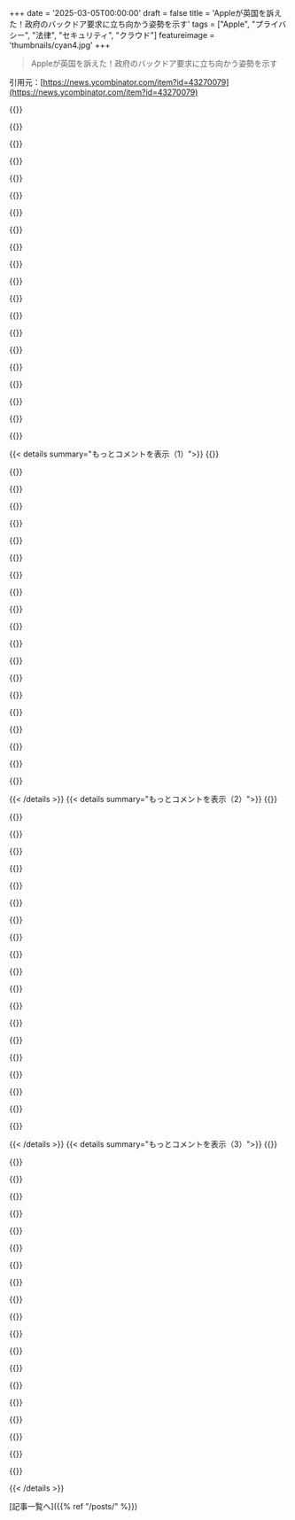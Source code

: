 +++
date = '2025-03-05T00:00:00'
draft = false
title = 'Appleが英国を訴えた！政府のバックドア要求に立ち向かう姿勢を示す'
tags = ["Apple", "プライバシー", "法律", "セキュリティ", "クラウド"]
featureimage = 'thumbnails/cyan4.jpg'
+++

> Appleが英国を訴えた！政府のバックドア要求に立ち向かう姿勢を示す

引用元：[https://news.ycombinator.com/item?id=43270079](https://news.ycombinator.com/item?id=43270079)

{{<matomeQuote body="バックドアがあると、’いい人’しか使わないなんてことはあり得ない。虐待の招待状だよ。" userName="HexPhantom" createdAt="2025-03-06T08:34:44" color="#ff5733">}}

{{<matomeQuote body="パンデミックのとき、ドイツのレストランで顧客の情報が追跡されてたけど、結局その情報が他の目的に使われることが多い。良い人たちでもね。" userName="Cu3PO42" createdAt="2025-03-06T09:12:54" color="#38d3d3">}}

{{<matomeQuote body="データは最初から集めないのが一番いい。リスク管理で言えば、危険を取り除くのが最優先だよ。" userName="HPsquared" createdAt="2025-03-06T09:19:26" color="#38d3d3">}}

{{<matomeQuote body="話がそれたけど、これに関して面白い情報源知ってる？" userName="moring" createdAt="2025-03-06T09:51:25" color="">}}

{{<matomeQuote body="いいOSHAのドキュメントがあるよ：<br>https://www.osha.gov/sites/default/files/Hierarchy_of_Contro...<br>ローカルに保存しといた方がいい。" userName="3D30497420" createdAt="2025-03-06T16:42:21" color="">}}

{{<matomeQuote body="情報の取り扱いの仕方を知ることも危険だね。誰かがそれをなくして効率を上げてくれたらいいけど。" userName="Y_Y" createdAt="2025-03-06T17:32:49" color="">}}

{{<matomeQuote body="そんな天才が電気自動車を作って、停電の時に後ろから出られないなんてことが起きるのかよ？" userName="DrillShopper" createdAt="2025-03-06T19:45:36" color="">}}

{{<matomeQuote body="自分の好きなAI検索エンジンでこういう質問したら、いくつかの有用な情報源が見つかったよ：<br>https://en.wikipedia.org/wiki/Hierarchy_of_hazard_controls<br>https://en.wikipedia.org/wiki/Data_minimization" userName="sitkack" createdAt="2025-03-06T16:57:51" color="#ff5733">}}

{{<matomeQuote body="お前、LLM使って’hierarchy of hazard controls’をググれって教えてもらったんか？本当に革命的な技術だな！" userName="andrepd" createdAt="2025-03-06T17:32:26" color="">}}

{{<matomeQuote body="知らないことは分からないってことだね。わかりやすく言うと、自分の知らないことに気づけたから助かった。検索エンジンのおかげだよ。" userName="sitkack" createdAt="2025-03-06T17:56:21" color="">}}

{{<matomeQuote body="パンデミック中に一度だけ行ったレストランの情報が、Covid追跡用に使われて広告の連絡が来た話、マジでひどいよね。" userName="calmoo" createdAt="2025-03-06T12:12:58" color="">}}

{{<matomeQuote body="アメリカに一度だけ行ったとき、E-ZPassの長距離移動では一度しか使ってないけど、なぜか１年間も“E-ZPassの支払い待ち”詐欺が来たよ。" userName="bayindirh" createdAt="2025-03-06T13:46:41" color="">}}

{{<matomeQuote body="詐欺師のターゲット精度を過信しすぎじゃない？彼らは数を当たるゲームで、E-ZPass使った人間全員に迷惑メールを送るんだよね。" userName="gruez" createdAt="2025-03-06T15:34:23" color="">}}

{{<matomeQuote body="仕事でよく旅するけど、訪れた国から言語のスパムが届くのは確かだよ。E-ZPassのスパムもアメリカから帰った後に始まったし。" userName="bayindirh" createdAt="2025-03-06T18:42:23" color="#ff5733">}}

{{<matomeQuote body="スパムは航空会社やホテルから漏れた可能性が高いよ。データブローカーがそんなことできるとは思えない。" userName="gruez" createdAt="2025-03-06T19:05:58" color="#38d3d3">}}

{{<matomeQuote body="ホテルに出したメールアドレスには迷惑メールが来ないのに、別の個人用アドレスには来るんだよね。スパムは全般的なものだし。" userName="bayindirh" createdAt="2025-03-06T19:10:46" color="">}}

{{<matomeQuote body="その繋がりはどう思う？アプリの会社がデータを売ったのが原因かもな。" userName="c0wb0yc0d3r" createdAt="2025-03-06T14:14:48" color="">}}

{{<matomeQuote body="自分の買い物データと位置情報から繋がったくさい。どのアプリが関係してるかは分からないけど。" userName="bayindirh" createdAt="2025-03-06T14:27:22" color="">}}

{{<matomeQuote body="内部からの漏洩ってこともあるかも？" userName="ctrlp" createdAt="2025-03-06T17:26:53" color="">}}

{{<matomeQuote body="一度信頼が崩れると、再構築はほぼ無理だよね。" userName="HexPhantom" createdAt="2025-03-09T08:25:17" color="#ff5733">}}

{{< details summary="もっとコメントを表示（1）">}}
{{<matomeQuote body="ドイツのレストランが顧客情報を追跡するのは皮肉だよね。自分たちはプライバシーを大切にしてるって胸を張ってるのに。その後訴訟になって負けたけど、罰は軽かった。公務員ってルールを破っても解雇されないから、仕事を適当にするんだよね。" userName="FirmwareBurner" createdAt="2025-03-06T09:39:09" color="">}}

{{<matomeQuote body="ドイツ政府の従業員を一般化するのは間違いだよ。仕事に対して丁寧な人もいればそうでない人もいる。どんな大きな組織にも両方いるからね。" userName="brookst" createdAt="2025-03-06T12:48:26" color="">}}

{{<matomeQuote body="ドイツ政府は企業、特にアメリカのテクノロジー企業からのプライバシーを守るのが大事だと考えてる。でも、政府からのプライバシーはまた別問題。政府は選挙で選ばれたから、公共の利益のために人々の生活に干渉する権利があるんだ。アメリカとは考え方が全然違う。" userName="bitwize" createdAt="2025-03-06T23:57:01" color="#785bff">}}

{{<matomeQuote body="あんまり驚かないよ。良いマーケティングで意見は変わるし。政府が接触追跡を義務付けたけど、実際にどう実施するかは決まってなかった。結局、有名なミュージシャンの応援があった商業的なアプリを使ったレストランが多かったんだ。" userName="Cu3PO42" createdAt="2025-03-06T18:03:57" color="">}}

{{<matomeQuote body="確かにそうなんだよね。どんなに良い意図があっても、一度データが存在すると、元々の約束とは別の目的でアクセスされることが多いんだ。" userName="HexPhantom" createdAt="2025-03-09T08:22:56" color="">}}

{{<matomeQuote body="実際、それは良い例だと思う。接触追跡は完全に匿名で、個人情報を保存しない方法で実施できるのに。ちゃんとしたやり方があるのに、政治的な意志がないんだよね。" userName="andrepd" createdAt="2025-03-06T17:35:55" color="">}}

{{<matomeQuote body="＞これは重大犯罪であり<br>>証人を追跡するためのものだし<br>その情報の使い道が有意義だと思うのはナイーブかな？" userName="manojlds" createdAt="2025-03-06T17:01:00" color="">}}

{{<matomeQuote body="そうだね。それは違法だったのも事実だし、私たちが正しいと思うことでも公務員が意図的に法律を破るのは駄目だと思う。それを受け入れると自由を失うことになるよ。" userName="Cu3PO42" createdAt="2025-03-06T18:14:21" color="#ff33a1">}}

{{<matomeQuote body="俺の州の法律では、この情報のチェックは接触追跡のためだけに使うことになってた。でも、警察がそれを無視して、裏で情報を利用してたのはひどいことだよな。" userName="andrewinardeer" createdAt="2025-03-06T18:17:21" color="">}}

{{<matomeQuote body="確かにそれは良いケースだけど、追跡には反対だよ。 slippery slopeになりかねないし、誰が何を有意義と決めるのかが問題。違う政権ならプライバシーを無視するかもしれないし、そこが心配なんだ。" userName="quest88" createdAt="2025-03-06T17:07:36" color="">}}

{{<matomeQuote body="法律と独立した司法があれば、何が価値があるかを決める者がいる。しかし、ワイヤータップや捜索・押収、逮捕が本当に価値あるかどうかは曖昧だ。" userName="andrepd" createdAt="2025-03-06T17:37:16" color="#ff5733">}}

{{<matomeQuote body="理論的にはそうだけど、歴史を見てると単純な問題じゃなくて、後から効果が出ることは少ないよ。" userName="quest88" createdAt="2025-03-06T17:58:46" color="">}}

{{<matomeQuote body="このアプリは、プライバシーを守ると宣伝されていたし、接触追跡のためだけに使われる約束だった。それを反故にすれば、次のパンデミックでの利用が難しくなる。" userName="int_19h" createdAt="2025-03-07T04:06:58" color="#785bff">}}

{{<matomeQuote body="オーストラリアでも似たようなことがあった。安全のためにデータを集めると言っていたのに、すぐに状況が変わった。" userName="josephb" createdAt="2025-03-07T07:05:41" color="">}}

{{<matomeQuote body="ちょっと違う話だけど、Queensland Policeは不正に得た情報を使ったが、WAでは二度と使えないようになっちゃった。結局、警察には何の利点もなかったんだ。" userName="defrost" createdAt="2025-03-07T07:31:40" color="#785bff">}}

{{<matomeQuote body="いつも同じ悪循環になる。検察はドラッグ取引のために必要なデータがあるのに、テロ関連でしか使えず、どんどん例外が増えていく。" userName="cedilla" createdAt="2025-03-06T09:03:26" color="">}}

{{<matomeQuote body="昔は、私たち「良い人」はプライバシーを少し譲っても大丈夫だと思ってた。でも、政府がその力を適切に使わないと分かって成長した。" userName="glonq" createdAt="2025-03-06T15:37:35" color="#785bff">}}

{{<matomeQuote body="今の政府が責任を持ってその力を使っても、次はどうなるか分からないよ。" userName="3D30497420" createdAt="2025-03-06T16:44:28" color="#38d3d3">}}

{{<matomeQuote body="過去に反テロ法が悪用された例がある。Icelandがその一例だし、極端な状況でしか使うべきじゃなかったのに、歴史は繰り返す。" userName="valdiorn" createdAt="2025-03-09T21:12:45" color="#38d3d3">}}

{{<matomeQuote body="＞それは虐待の招待状だ。“その政治家たちがその問題を分かってないとは思えない。” 暗号解読キーを渡さなかったら、刑務所に行くかもしれないから、バックドアの目的は結局、犯罪の悪用しかない。" userName="zombot" createdAt="2025-03-06T11:54:35" color="#38d3d3">}}


{{< /details >}}
{{< details summary="もっとコメントを表示（2）">}}
{{<matomeQuote body="UKのADPユーザーとして、Appleが訴訟を起こしたことに非常に嬉しく思ってる。既存のユーザーに対して強制的にサービスを停止されるのがいつになるか見ものだ。そしたら当然iCloudから全て削除するけどな。" userName="ohgr" createdAt="2025-03-05T18:31:41" color="#ff5733">}}

{{<matomeQuote body="鍵を渡さないと、他の選択肢を使うと実刑にされちゃうからね。" userName="kennysoona" createdAt="2025-03-05T19:34:41" color="">}}

{{<matomeQuote body="鍵を渡さないと最大2年の懲役っていう罰則があるけど、多くの加害行為（例えば児童ポルノ）の罰はそれ以上だから。無実なら2年の刑は厳しいが、有罪なら安い罰で済む。変で不気味な法律だと思うけど、政府も何らかの形で動く必要があるかも。" userName="PaulRobinson" createdAt="2025-03-05T22:38:31" color="#38d3d3">}}

{{<matomeQuote body="これって、誰かが強姦の死刑を求めるたびに出てくる話だよね。強姦の罰が殺人より厳しいなら、加害者は証拠を消したがるでしょう。" userName="llm_trw" createdAt="2025-03-06T02:35:22" color="">}}

{{<matomeQuote body="選択肢AとBの間で選ぶ際のヒューリスティックに関する学術的研究ってあるの？人って、犯罪者でも完璧に経済的な思想を持ってるわけじゃないし、それはむしろ良いことだと思う。統計を使う殺人者の映画を見たいな。" userName="robocat" createdAt="2025-03-06T02:59:36" color="">}}

{{<matomeQuote body="現代では法律を作る人たちがちゃんと科学的な研究をして、その結果に基づいて立法していくことに興味がある。スローガン追いかけるだけじゃなく、社会学や経済学の真実を発見してほしい。" userName="drdaeman" createdAt="2025-03-06T05:36:39" color="#38d3d3">}}

{{<matomeQuote body="でも、犯罪者が完璧に合理的な経済的思考を持ってないのなら、厳しい懲役は道徳的に正当化されないかもしれないよ！" userName="CobrastanJorji" createdAt="2025-03-06T04:52:21" color="">}}

{{<matomeQuote body="父親に強姦された女性を知ってるけど、もうすぐその男が出所するんだ。家族はその日を恐れてる。こんなのが正義なの？" userName="lupusreal" createdAt="2025-03-06T11:57:14" color="#45d325">}}

{{<matomeQuote body="＞人（犯罪者でも）完璧に経済的思考を持っていない。これは多分良いことだ。なぜそれが良いの？完璧に経済的思考を持ってる人は予測可能で、説得しやすいから良いと思うんだ。論理的に考えられない人とは違う方法で制御する必要があるから。" userName="chii" createdAt="2025-03-06T03:51:19" color="#ff5c5c">}}

{{<matomeQuote body="強姦と殺人は別の犯罪で、それぞれで起訴されるから、一方だけではないよ。" userName="kennysoona" createdAt="2025-03-06T07:41:05" color="">}}

{{<matomeQuote body="一度死刑にされたら、再び死刑にすることはできないよね。" userName="bryanrasmussen" createdAt="2025-03-06T08:16:02" color="">}}

{{<matomeQuote body="死刑制度がない国もたくさんあるし、そういう国が文明的だと思うよ。" userName="kennysoona" createdAt="2025-03-06T10:18:27" color="">}}

{{<matomeQuote body="このスレッドは、もし強姦に死刑が適用された場合、犯人が特定されるリスクを下げるために殺人を選ぶ可能性についての話だったんだ。" userName="bryanrasmussen" createdAt="2025-03-06T14:18:23" color="">}}

{{<matomeQuote body="強姦や殺人をする人たちは、死刑の脅威からは影響を受けないし、その脅威によって犯罪をエスカレートさせるかもしれない。文明的な国が死刑を執行しないって言ってるけど、実際にはアジアの先進国にも実施してる国はあるよ。" userName="lupusreal" createdAt="2025-03-06T11:30:54" color="#38d3d3">}}

{{<matomeQuote body="あなたが言ってることは、最初の部分であれば後の部分を否定していることになるよ。" userName="regularfry" createdAt="2025-03-06T16:07:59" color="">}}

{{<matomeQuote body="出所した後にデータの暗号を解除するよう言われたら、拒否したりできなければ新たに法律を破ることになるから、理論上はパスワードを忘れただけで無限の刑期になってしまうよ。" userName="cortic" createdAt="2025-03-06T10:58:34" color="">}}

{{<matomeQuote body="その通りだね。でも無作為な隠れた捜索で調査されるよりも、事前に理由があって調査されるべきだと思う。無実が証明されるまでは無実って大事だから。隠すことはないけど、自分の写真ライブラリにはアクセスを許可しないよ。" userName="cpressland" createdAt="2025-03-05T19:42:40" color="#45d325">}}

{{<matomeQuote body="データが暗号化されてるかどうかに関係なく、やっぱり令状は必要だよ。" userName="paxys" createdAt="2025-03-05T23:17:40" color="">}}

{{<matomeQuote body="確かに。でも、もちろん「裁判所の命令を見せて」って言って自分を守ることができるよ。" userName="ohgr" createdAt="2025-03-05T19:39:59" color="">}}

{{<matomeQuote body="イギリスでは違うよ。実際、令状なしでデバイスのロックを解除しないことで逮捕される前例もあるからね。" userName="OsrsNeedsf2P" createdAt="2025-03-05T21:01:22" color="#ff5c5c">}}


{{< /details >}}
{{< details summary="もっとコメントを表示（3）">}}
{{<matomeQuote body="何でも理由にして逮捕されるってマジで怖いわ。俺は二回逮捕されたことあって、一回は疑われた理由を説明するの大変だったし、警官がアホだったし。もう一回は通報されてナイフ持ってるって言われたんだけど、実際は袋に入ったサントク包丁だったからね。結局、時間の無駄だったって謝ってくれたけど、逮捕されたのは正式な捜査のためだったんだ。" userName="ohgr" createdAt="2025-03-05T22:20:52" color="">}}

{{<matomeQuote body="え、謝罪したって冗談でしょ？そんなことありえないし、空っぽの謝罪にしか聞こえないよ。＞「あなたが疑わしい行動をしたことを謝ります」" userName="77pt77" createdAt="2025-03-05T22:33:53" color="">}}

{{<matomeQuote body="暴力沙汰の近くにいただけで逮捕されるなんて変な話だよね。サントク包丁を運んでただけで逮捕されたのは本当にバカバカしいけど、警官と笑い話になって良かった。" userName="ohgr" createdAt="2025-03-05T23:43:30" color="">}}

{{<matomeQuote body="そんなの全然合理的じゃないよ。アメリカならそんなのは逮捕じゃなくて調査拘束で処理するし。報告された時点でナイフが見えたなら、普通なら「じゃあね」で済むはず。UKの警察はアメリカよりも優しいけど、頭が悪いって。" userName="KennyBlanken" createdAt="2025-03-06T04:25:19" color="">}}

{{<matomeQuote body="最近の刃物事件の増加で、UKの警察がナイフを持ってる人に対してすごく攻撃的になってる感じがするよ。今回の件でOPが大丈夫だったのが驚き。" userName="akimbostrawman" createdAt="2025-03-06T08:33:23" color="">}}

{{<matomeQuote body="＞「OPが大丈夫だったのが驚き」ナイフを買って持ち帰るのは１００％合法だから、何も問題ないんだよね。サントク包丁を持ってるのが違法なのは正当な理由がない場合だけだから、普通に買って帰るのはその理由になる。" userName="michaelt" createdAt="2025-03-06T10:42:55" color="#38d3d3">}}

{{<matomeQuote body="UKの警察って、顔が気に入らなかったら簡単に理由を無視する法の問題だと思う。" userName="akimbostrawman" createdAt="2025-03-06T12:04:49" color="">}}

{{<matomeQuote body="国境で止められたら権利なんてないよ。British border force は君にデバイスの鍵を渡せって言って、７日間も押さえとくことができるからね。" userName="gambiting" createdAt="2025-03-05T21:40:42" color="">}}

{{<matomeQuote body="その話の中で目を引いたのは、全部メモしてるって部分だよね。ロシアに尋問された時と変わらないって言ってたし、最初にUKに行く前にちゃんとリサーチしておくべきだったかなって思った。" userName="lucb1e" createdAt="2025-03-05T21:58:38" color="">}}

{{<matomeQuote body="市民として「NO」と言ったら逮捕されるの？入国させる必要があるのに。" userName="77pt77" createdAt="2025-03-05T22:34:45" color="">}}

{{<matomeQuote body="拒否したり黙っている権利はないよ。パスワードを渡さないと、2年の懲役処分の法律があるんだ。" userName="gambiting" createdAt="2025-03-05T23:00:31" color="#785bff">}}

{{<matomeQuote body="これマジで怖い。もし権力を持った人がその立場を濫用したら、どうするの？" userName="UberFly" createdAt="2025-03-06T06:00:37" color="#ff5c5c">}}

{{<matomeQuote body="たぶん無駄だろうけど、誰かが良い解決策を出すのを期待してる。パスワード忘れたって言ったらどうなる？前に使ってない時にPINを忘れたことがあるし、工場出荷時設定に戻さなきゃならなかった。" userName="johnisgood" createdAt="2025-03-06T06:28:56" color="">}}

{{<matomeQuote body="自動で2年の懲役なんてないから安心して。ただ、裁判で自分を弁護する必要がある。忘れたって主張したら興味深いケースになるかも。" userName="gambiting" createdAt="2025-03-06T08:55:45" color="">}}

{{<matomeQuote body="あんまりうまくいかないと思うけど、リセットするパスワードを渡したらどうなるのかな？理論的には解除できるはずだけど、時間がかかるし、工場出荷状態になる。" userName="Lanolderen" createdAt="2025-03-06T10:58:02" color="">}}

{{<matomeQuote body="本当に？自分のNextcloudサーバーを持って、Tailscaleで接続しても刑務所行きになるの？想像できない。" userName="teekert" createdAt="2025-03-06T06:03:15" color="">}}

{{<matomeQuote body="この法律は、イギリス政府が暗号化されたデータにアクセスできるようにするためのものなんだ。大企業だけじゃなくて。" userName="kennysoona" createdAt="2025-03-06T07:37:20" color="#ff33a1">}}

{{<matomeQuote body="＞ I will of course just remove everything from iCloud at that point.<br>その時はiCloudのデータを全部消すよね。iPhoneのバックアップ機能はiCloud以外何もサポートしてないから、自動的に設定するのは難しそう。" userName="justinclift" createdAt="2025-03-05T23:40:29" color="">}}

{{<matomeQuote body="MacではiOSデバイスの暗号化バックアップをMacOSで簡単に作れるよ。WindowsならiTunesを使って暗号化バックアップを作れる。全部バックアップできるんだ。" userName="GeekyBear" createdAt="2025-03-06T01:06:23" color="#38d3d3">}}

{{<matomeQuote body="Appleのクラウドストレージにバックドアがあるかもって思ったことない？5アイズの連中がアクセスできるかもしれないし、この争いは見せかけかも。Appleのクラウドが安全で政府の監視がないっていう印象を強めるためのものかもしれない。信じるなら確認も必要だし、確認できないなら信じることはできないよね。" userName="krunck" createdAt="2025-03-05T21:34:20" color="#785bff">}}


{{< /details >}}


[記事一覧へ]({{% ref "/posts/" %}})

